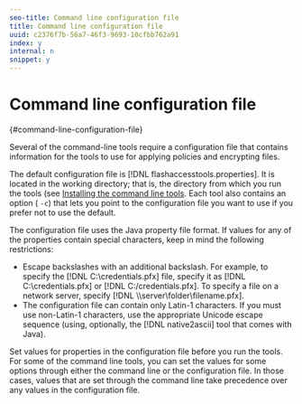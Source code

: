 ```yaml
---
seo-title: Command line configuration file
title: Command line configuration file
uuid: c2376f7b-56a7-46f3-9693-10cfbb762a91
index: y
internal: n
snippet: y
---
```


# Command line configuration file
{#command-line-configuration-file}

Several of the command-line tools require a configuration file that contains information for the tools to use for applying policies and encrypting files.

The default configuration file is [!DNL flashaccesstools.properties]. It is located in the working directory; that is, the directory from which you run the tools (see [Installing the command line tools](../../aaxs-reference-implementations/command-line-tools/installing-the-command-line-tools.md). Each tool also contains an option ( `-c`) that lets you point to the configuration file you want to use if you prefer not to use the default.

The configuration file uses the Java property file format. If values for any of the properties contain special characters, keep in mind the following restrictions:

* Escape backslashes with an additional backslash. For example, to specify the [!DNL C:\credentials.pfx] file, specify it as [!DNL C:\\credentials.pfx] or [!DNL C:/credentials.pfx]. To specify a file on a network server, specify [!DNL \\\\server\\folder\\filename.pfx]. 
* The configuration file can contain only Latin-1 characters. If you must use non-Latin-1 characters, use the appropriate Unicode escape sequence (using, optionally, the [!DNL native2ascii] tool that comes with Java).

Set values for properties in the configuration file before you run the tools. For some of the command line tools, you can set the values for some options through either the command line or the configuration file. In those cases, values that are set through the command line take precedence over any values in the configuration file. 
